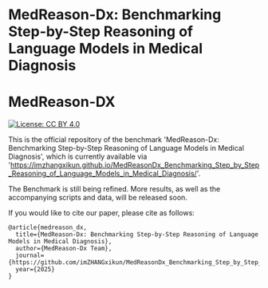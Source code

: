 # MedReason-Dx: Benchmarking Step-by-Step Reasoning of Language Models in Medical Diagnosis
# MedReason-DX

[![License: CC BY 4.0](https://img.shields.io/badge/License-CC_BY_4.0-lightgrey.svg)](https://creativecommons.org/licenses/by-nc/4.0/)

This is the official repository of the benchmark 'MedReason-Dx: Benchmarking Step-by-Step Reasoning of Language Models in Medical Diagnosis', which is currently available via 'https://imzhangxikun.github.io/MedReasonDx_Benchmarking_Step_by_Step_Reasoning_of_Language_Models_in_Medical_Diagnosis/'.

The Benchmark is still being refined. More results, as well as the accompanying scripts and data, will be released soon.

If you would like to cite our paper, please cite as follows:

```
@article{medreason_dx,
  title={MedReason-Dx: Benchmarking Step-by-Step Reasoning of Language Models in Medical Diagnosis},
  author={MedReason-Dx Team},
  journal={https://github.com/imZHANGxikun/MedReasonDx_Benchmarking_Step_by_Step_Reasoning_of_Language_Models_in_Medical_Diagnosis},
  year={2025}
}
```
